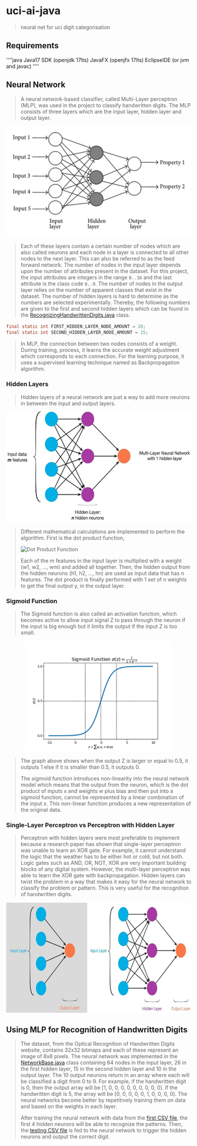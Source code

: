 # uci-ai-java
> neural net for uci digit categorisation

## Requirements
''''java
Java17 SDK (openjdk 17lts)
JavaFX (openjfx 17lts)
EclipseIDE (or jvm and javac)
''''

## Neural Network
> A neural network-based classifier, called Multi-Layer perceptron (MLP), was used in the project to classify handwritten digits. The MLP consists of three layers which are the input layer, hidden layer and output layer.
<p align="center">
  <img height="300" src="/imgs/multi-layer-perceptron.jpg">
</p>

> Each of these layers contain a certain number of nodes which are also called neurons and each node in a layer is connected to all other nodes to the next layer. This can also be referred to as the feed forward network. The number of nodes in the input layer depends upon the number of attributes present in the dataset. For this project, the input attributes are integers in the range ```0..16``` and the last attribute is the class code ```0..9```. The number of nodes in the output layer relies on the number of apparent classes that exist in the dataset. The number of hidden layers is hard to determine as the numbers are selected experimentally. Thereby, the following numbers are given to the first and second hidden layers which can be found in the [RecognizingHandwrittenDigits.java](/Digits-Recognition-using-Neural-Network/src/RecognizingHandwrittenDigits/RecognizingHandwrittenDigits.java) class.

```java
final static int FIRST_HIDDEN_LAYER_NODE_AMOUNT = 26;
final static int SECOND_HIDDEN_LAYER_NODE_AMOUNT = 15;
```
> In MLP, the connection between two nodes consists of a weight. During training, process, it learns the accurate weight adjustment which corresponds to each connection. For the learning purpose, it uses a supervised learning technique named as Backpropagation algorithm.

### Hidden Layers
> Hidden layers of a neural network are just a way to add more neurons in between the input and output layers.
<p align="center">
  <img height="300" src="/imgs/single-layer-perceptron.jpg">
</p>

> Different mathematical calculations are implemented to perform the algorithm. First is the dot product function, 
> 
> ![Dot Product Function](https://user-images.githubusercontent.com/47154593/154147044-9a5707a2-a7eb-4b6c-86b1-0a7466cb17bc.png)
> 
> Each of the m features in the input layer is multiplied with a weight (w1, w2, …, wm) and added all together. Then, the hidden output from the hidden neurons (h1, h2, …, hn) are used as input data that has n features. The dot product is finally performed with 1 set of n weights to get the final output y, in the output layer.


### Sigmoid Function
> The Sigmoid function is also called an activation function, which becomes active to allow input signal Z to pass through the neuron if the input is big enough but it limits the output if the input Z is too small.
<p align="center">
  <img height="300" src="/imgs/sigmoid-function-curve.png">
</p>

> The graph above shows when the output Z is larger or equal to 0.5, it outputs 1 else if it is smaller than 0.5, it outputs 0. 
> 
> The sigmoid function introduces non-linearity into the neural network model which means that the output from the neuron, which is the dot product of inputs x and weights w plus bias and then put into a sigmoid function, cannot be represented by a linear combination of the input x. This non-linear function produces a new representation of the original data.

### Single-Layer Perceptron vs Perceptron with Hidden Layer
> Perceptron with hidden layers were most preferable to implement because a research paper has shown that single-layer perceptron was unable to learn an XOR gate. For example, it cannot understand the logic that the weather has to be either hot or cold, but not both. Logic gates such as AND, OR, NOT, XOR are very important building blocks of any digital system. However, the multi-layer perceptron was able to learn the XOR gate with backpropagation. Hidden layers can twist the problem in a way that makes it easy for the neural network to classify the problem or pattern. This is very useful for the recognition of handwritten digits.
<p align="center">
  <img height="300" src="/imgs/single-layer-perceptron-with-hidden-layer.jpg">
</p>

## Using MLP for Recognition of Handwritten Digits
> The dataset, from the Optical Recognition of Handwritten Digits website, contains 32x32 bitmaps and each of these represent an image of 8x8 pixels. The neural network was implemented in the [NetworkBase.java](/Digits-Recognition-using-Neural-Network/src/RecognizingHandwrittenDigits/NetworkBase.java) class containing 64 nodes in the input layer, 26 in the first hidden layer, 15 in the second hidden layer and 10 in the output layer. The 10 output neurons return in an array where each will be classified a digit from 0 to 9. For example, if the handwritten digit is 0, then the output array will be [1, 0, 0, 0, 0, 0, 0, 0, 0, 0]. If the handwritten digit is 5, the array will be [0, 0, 0, 0, 0, 1, 0, 0, 0, 0]. The neural networks become better by repetitively training them on data and based on the weights in each layer.
> 
> After training the neural network with data from the [first CSV file](/Digits-Recognition-using-Neural-Network/src/RecognizingHandwrittenDigits/Data/cw2DataSet1.csv), the first 4 hidden neurons will be able to recognize the patterns. Then, the [testing CSV file](/Digits-Recognition-using-Neural-Network/src/RecognizingHandwrittenDigits/Data/cw2DataSet2.csv) is fed to the neural network to trigger the hidden neurons and output the correct digit.
<p align="center">
  <img height="300"/imgs/Trained-neural-network.jpg">
</p>
